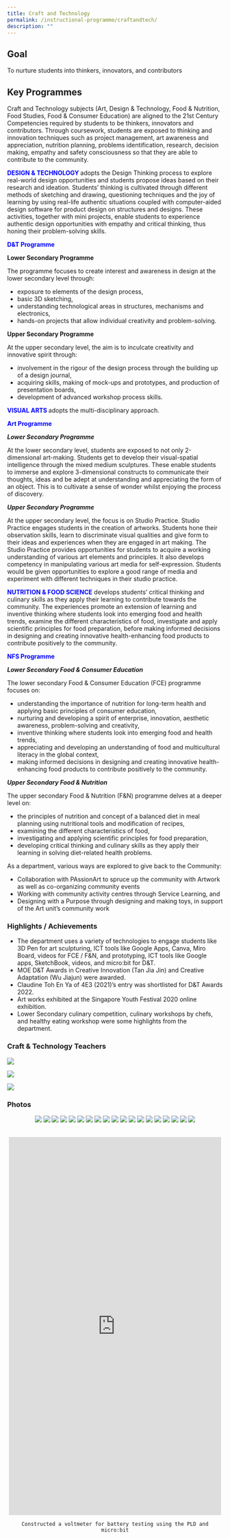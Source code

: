 ```yaml
---
title: Craft and Technology
permalink: /instructional-programme/craftandtech/
description: ""
---
```

## Goal

To nurture students into thinkers, innovators, and contributors

## Key Programmes

Craft and Technology subjects (Art, Design & Technology, Food & Nutrition, Food Studies, Food & Consumer Education) are aligned to the 21st Century Competencies required by students to be thinkers, innovators and contributors. Through coursework, students are exposed to thinking and innovation techniques such as project management, art awareness and appreciation, nutrition planning, problems identification, research, decision making, empathy and safety consciousness so that they are able to contribute to the community.

<b style="color:blue">DESIGN & TECHNOLOGY </b>adopts the Design Thinking process to explore real-world design opportunities and students propose ideas based on their research and ideation.  Students’ thinking is cultivated through different methods of sketching and drawing, questioning techniques and the joy of learning by using real-life authentic situations coupled with computer-aided design software for product design on structures and designs.  These activities, together with mini projects, enable students to experience authentic design opportunities with empathy and critical thinking, thus honing their problem-solving skills.

<b style="color:blue">D&T Programme </b>

**Lower Secondary Programme**

The programme focuses to create interest and awareness in design at the lower secondary level through:

* exposure to elements of the design process,
* basic 3D sketching,
* understanding technological areas in structures, mechanisms and electronics,
* hands-on projects that allow individual creativity and problem-solving.

**Upper Secondary Programme**

At the upper secondary level, the aim is to inculcate creativity and innovative spirit through:

* involvement in the rigour of the design process through the building up of a design journal,
* acquiring skills, making of mock-ups and prototypes, and production of presentation boards,
* development of advanced workshop process skills.


<b style="color:blue;">VISUAL ARTS </b>   adopts the multi-disciplinary approach.

<div style="color:blue;"><b>Art Programme</b></div>

***Lower Secondary Programme***

At the lower secondary level, students are exposed to not only 2-dimensional art-making. Students get to develop their visual-spatial intelligence through the mixed medium sculptures.  These enable students to immerse and explore 3-dimensional constructs to communicate their thoughts, ideas and be adept at understanding and appreciating the form of an object.  This is to cultivate a sense of wonder whilst enjoying the process of discovery.

***Upper Secondary Programme***

At the upper secondary level, the focus is on Studio Practice. Studio Practice engages students in the creation of artworks. Students hone their observation skills, learn to discriminate visual qualities and give form to their ideas and experiences when they are engaged in art making. The Studio Practice provides opportunities for students to acquire a working understanding of various art elements and principles. It also develops competency in manipulating various art media for self-expression. Students would be given opportunities to explore a good range of media and experiment with different techniques in their studio practice.

<b style="color:blue">NUTRITION & FOOD SCIENCE</b> develops students’ critical thinking and culinary skills as they apply their learning to contribute towards the community.  The experiences promote an extension of learning and inventive thinking where students look into emerging food and health trends, examine the different characteristics of food, investigate and apply scientific principles for food preparation, before making informed decisions in designing and creating innovative health-enhancing food products to contribute positively to the community.

<b style="color:blue">NFS Programme </b>

***Lower Secondary Food & Consumer Education***

The lower secondary Food & Consumer Education (FCE) programme focuses on:
* understanding the importance of nutrition for long-term health and applying basic principles of consumer education,
* nurturing and developing a spirit of enterprise, innovation, aesthetic awareness, problem-solving and creativity,
* inventive thinking where students look into emerging food and health trends,
* appreciating and developing an understanding of food and multicultural literacy in the global context,
* making informed decisions in designing and creating innovative health-enhancing food products to contribute positively to the community.

***Upper Secondary Food & Nutrition***

The upper secondary Food & Nutrition (F&N) programme delves at a deeper level on:

* the principles of nutrition and concept of a balanced diet in meal planning using nutritional tools and modification of recipes,
* examining the different characteristics of food,
* investigating and applying scientific principles for food preparation,
* developing critical thinking and culinary skills as they apply their learning in solving diet-related health problems.


As a department, various ways are explored to give back to the Community:

* Collaboration with PAssionArt to spruce up the community with Artwork as well as co-organizing community events
* Working with community activity centres through Service Learning, and
* Designing with a Purpose through designing and making toys, in support of the Art unit’s community work

### Highlights / Achievements

* The department uses a variety of technologies to engage students like 3D Pen for art sculpturing, ICT tools like Google Apps, Canva, Miro Board, videos for FCE / F&N, and prototyping, ICT tools like Google apps, SketchBook, videos, and micro:bit for D&T.
* MOE D&T Awards in Creative Innovation (Tan Jia Jin) and Creative Adaptation (Wu Jiajun) were awarded.
* Claudine Toh En Ya of 4E3 (2021)’s entry was shortlisted for D&T Awards 2022.
* Art works exhibited at the Singapore Youth Festival 2020 online exhibition.
* Lower Secondary culinary competition, culinary workshops by chefs, and healthy eating workshop were some highlights from the department.

### Craft & Technology Teachers

![](/images/IP/CraftandTech/DnT1.png)

![](/images/IP/CraftandTech/DnT2.png)

![](/images/IP/CraftandTech/DnT3.png)

### Photos
<center>

![](/images/IP/CraftandTech/pic%201.png)
![](/images/IP/CraftandTech/pic%202.png)
![](/images/IP/CraftandTech/pic%203.png)
![](/images/IP/CraftandTech/pic%204.png)
![](/images/IP/CraftandTech/pic%205.png)
![](/images/IP/CraftandTech/pic%206.png)
![](/images/IP/CraftandTech/pic%207.png)
![](/images/IP/CraftandTech/pic%208.png)
![](/images/IP/CraftandTech/pic%209.png)
![](/images/IP/CraftandTech/pic%2010.png)
![](/images/IP/CraftandTech/pic%2011.png)
![](/images/IP/CraftandTech/pic%2012.png)
![](/images/IP/CraftandTech/pic%2013.png)
![](/images/IP/CraftandTech/pic%2014.png)
![](/images/IP/CraftandTech/pic%2015.png)
![](/images/IP/CraftandTech/pic%2016.png)
![](/images/IP/CraftandTech/pic%2017.png)
![](/images/IP/CraftandTech/pic%2018.png)
![](/images/IP/CraftandTech/pic%2019.png)


<br>
<iframe width="496" height="882" src="https://www.youtube.com/embed/Pmfmn2kObkc" title="Craft and Technology 2022" frameborder="0" allow="accelerometer; autoplay; clipboard-write; encrypted-media; gyroscope; picture-in-picture; web-share" allowfullscreen></iframe>

	Constructed a voltmeter for battery testing using the PLD and micro:bit
	
</center>